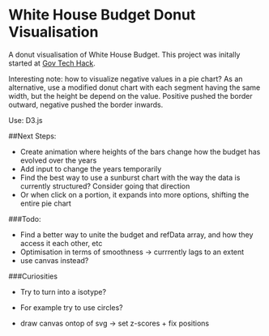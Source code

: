 # White House Budget Donut Visualisation
A donut visualisation of White House Budget. This project was initally started at [Gov Tech Hack](http://www.eventbrite.com/e/gov-tech-hack-by-the-people-for-the-people-tickets-16135863803).

Interesting note: how to visualize negative values in a pie chart? As an alternative, use a modified donut chart with each segment having the same width, but the height be depend on the value. Positive pushed the border outward, negative pushed the border inwards.

Use: D3.js


##Next Steps:
* Create animation where heights of the bars change how the budget has evolved over the years
* Add input to change the years temporarily
* Find the best way to use a sunburst chart with the way the data is currently structured? Consider going that direction
* Or when click on a portion, it expands into more options, shifting the entire pie chart

###Todo:
* Find a better way to unite the budget and refData array, and how they access it each other, etc
* Optimisation in terms of smoothness ->  currrently lags to an extent
 * use canvas instead?


###Curiosities
* Try to turn into a isotype?
* For example try to use circles?


* draw canvas ontop of svg -> set z-scores + fix positions